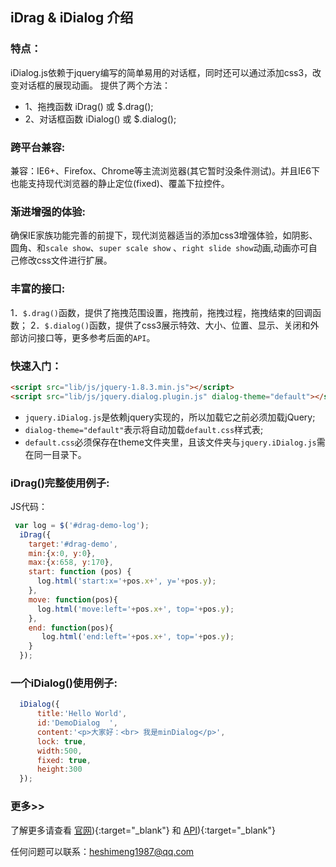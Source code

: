 ## iDrag & iDialog 介绍

### 特点： 

iDialog.js依赖于jquery编写的简单易用的对话框，同时还可以通过添加css3，改变对话框的展现动画。
提供了两个方法：

- 1、拖拽函数 iDrag() 或 $.drag();
- 2、对话框函数 iDialog() 或 $.dialog(); 

### 跨平台兼容: 

兼容：IE6+、Firefox、Chrome等主流浏览器(其它暂时没条件测试)。并且IE6下也能支持现代浏览器的静止定位(fixed)、覆盖下拉控件。 

### 渐进增强的体验: 

确保IE家族功能完善的前提下，现代浏览器适当的添加css3增强体验，如阴影、圆角、和`scale show`、`super scale show` 、`right slide show`动画,动画亦可自己修改css文件进行扩展。 

### 丰富的接口: 

1．`$.drag()`函数，提供了拖拽范围设置，拖拽前，拖拽过程，拖拽结束的回调函数；
2．`$.dialog()`函数，提供了css3展示特效、大小、位置、显示、关闭和外部访问接口等，更多参考后面的`API`。 

### 快速入门：

``` html
<script src="lib/js/jquery-1.8.3.min.js"></script>
<script src="lib/js/jquery.dialog.plugin.js" dialog-theme="default"></script>
```

* `jquery.iDialog.js`是依赖jquery实现的，所以加载它之前必须加载jQuery;
* `dialog-theme="default"`表示将自动加载`default.css`样式表;
* `default.css`必须保存在theme文件夹里，且该文件夹与`jquery.iDialog.js`需在同一目录下。

### iDrag()完整使用例子:

JS代码： 

``` javascript
 var log = $('#drag-demo-log');
  iDrag({
    target:'#drag-demo',
    min:{x:0, y:0},
    max:{x:658, y:170},
    start: function (pos) {
      log.html('start:x='+pos.x+', y='+pos.y);
    },
    move: function(pos){
      log.html('move:left='+pos.x+', top='+pos.y);
    },
    end: function(pos){
       log.html('end:left='+pos.x+', top='+pos.y);
    }
  });
```

###  一个iDialog()使用例子:

``` javascript
  iDialog({
      title:'Hello World',
      id:'DemoDialog  ',
      content:'<p>大家好：<br> 我是minDialog</p>',
      lock: true,
      width:500,
      fixed: true,
      height:300
  }); 
```

### 更多>> 

了解更多请查看 [官网](http://dreamback.github.com/idialog)){:target="_blank"} 和 [API](http://dreamback.github.com/idialog/API.html)){:target="_blank"}

任何问题可以联系：heshimeng1987@qq.com 
